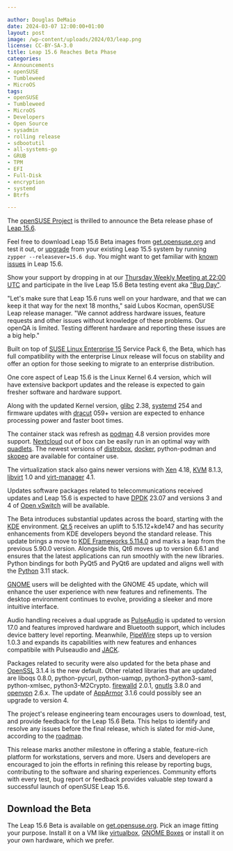 ```yaml
---

author: Douglas DeMaio
date: 2024-03-07 12:00:00+01:00
layout: post
image: /wp-content/uploads/2024/03/leap.png
license: CC-BY-SA-3.0
title: Leap 15.6 Reaches Beta Phase
categories:
- Announcements
- openSUSE
- Tumbleweed
- MicroOS
tags:
- openSUSE
- Tumbleweed
- MicroOS
- Developers
- Open Source
- sysadmin
- rolling release
- sdbootutil
- all-systems-go
- GRUB
- TPM
- EFI
- Full-Disk
- encryption
- systemd
- Btrfs

---
```


The [openSUSE Project](https://www.opensuse.org/) is thrilled to announce the Beta release phase of [Leap 15.6](https://get.opensuse.org/leap/15.6/). 

Feel free to download Leap 15.6 Beta images from [get.opensuse.org](https://get.opensuse.org/leap/15.6/) and test it out, or [upgrade](https://en.opensuse.org/SDB:System_upgrade) from your existing Leap 15.5 system by running `zypper --releasever=15.6 dup`. You might want to get familiar with [known issues](https://en.opensuse.org/openSUSE:Known_bugs_15.6) in Leap 15.6.

Show your support by dropping in at our [Thursday Weekly Meeting at 22:00 UTC](https://calendar.opensuse.org/teams/marketing/events/thursday_weekly_meeting) and participate in the live Leap 15.6 Beta testing event aka ["Bug Day"](https://en.opensuse.org/openSUSE:Bug_Day#March_7th%3A_Leap_15.6_Beta).

"Let's make sure that Leap 15.6 runs well on your hardware, and that we can keep it that way for the next 18 months," said Lubos Kocman, openSUSE Leap release manager. "We cannot address hardware issues, feature requests and other issues without knowledge of these problems. Our openQA is limited. Testing different hardware and reporting these issues are a big help."

Built on top of [SUSE Linux Enterprise 15](https://www.suse.com/c/suse-linux-enterprise-15-is-generally-available/) Service Pack 6, the Beta, which has full compatibility with the enterprise Linux release will focus on stability and offer an option for those seeking to migrate to an enterprise distribution.

One core aspect of Leap 15.6 is the Linux Kernel 6.4 version, which will have extensive backport updates and the release is expected to gain fresher software and hardware support.

Along with the updated Kernel version, [glibc](https://www.gnu.org/software/libc/) 2.38, [systemd](https://freedesktop.org/wiki/Software/systemd/) 254 and firmware updates with [dracut](https://dracut.wiki.kernel.org/index.php/Main_Page) 059+ version are expected to enhance processing power and faster boot times.

The container stack was refresh as [podman](https://podman.io/) 4.8 version provides more support. [Nextcloud](https://nextcloud.com/) out of box can be easily run in an optimal way with [quadlets](https://github.com/containers/quadlet). The newest versions of [distrobox](https://github.com/89luca89/distrobox), [docker](https://www.docker.com/), python-podman and [skopeo](https://github.com/containers/skopeo) are available for container use. 

The virtualization stack also gains newer versions with [Xen](https://xenproject.org/) 4.18, [KVM](https://www.linux-kvm.org/page/Main_Page) 8.1.3, [libvirt](https://libvirt.org)  1.0 and [virt-manager](https://virt-manager.org/download/) 4.1.

Updates software packages related to telecommunications received updates and Leap 15.6 is expected to have [DPDK](https://git.dpdk.org/) 23.07 and versions 3 and 4 of [Open vSwitch](https://www.openvswitch.org/) will be available.

The Beta introduces substantial updates across the board, starting with the [KDE](https://kde.org) environment. [Qt 5](https://www.qt.io/product/qt5) receives an uplift to 5.15.12+kde147 and has security enhancements from KDE developers beyond the standard release. This update brings a move to [KDE Frameworks 5.114.0](https://kde.org/announcements/frameworks/5/5.114.0/) and marks a leap from the previous 5.90.0 version. Alongside this, Qt6 moves up to version 6.6.1 and ensures that the latest applications can run smoothly with the new libraries. Python bindings for both PyQt5 and PyQt6 are updated and aligns well with the [Python](https://www.python.org/) 3.11 stack.

[GNOME](https://www.gnome.org/) users will be delighted with the GNOME 45 update, which will enhance the user experience with new features and refinements. The desktop environment continues to evolve, providing a sleeker and more intuitive interface.

Audio handling receives a dual upgrade as [PulseAudio](https://www.freedesktop.org/wiki/Software/PulseAudio/) is updated to version 17.0 and features improved hardware and Bluetooth support, which includes device battery level reporting. Meanwhile, [PipeWire](https://pipewire.org/) steps up to version 1.0.3 and expands its capabilities with new features and enhances compatibile with Pulseaudio and [JACK](https://jackaudio.org/).

Packages related to security were also updated for the beta phase and [OpenSSL](https://www.openssl.org/) 3.1.4 is the new default. Other related libraries that are updated are liboqs 0.8.0, python-pycurl, python-uamqp, python3-python3-saml, python-xmlsec, python3-M2Crypto. [firewalld](https://firewalld.org/) 2.0.1, [gnutls](https://www.gnutls.org/) 3.8.0 and [openvpn](https://openvpn.net/) 2.6.x. The update of [AppArmor](https://apparmor.net/) 3.1.6 could possibly see an upgrade to version 4. 

The project's release engineering team encourages users to download, test, and provide feedback for the Leap 15.6 Beta. This helps to identify and resolve any issues before the final release, which is slated for mid-June, according to the [roadmap](https://en.opensuse.org/openSUSE:Roadmap).

 This release marks another milestone in offering a stable, feature-rich platform for workstations, servers and more. Users and developers are encouraged to join the efforts in refining this release by reporting bugs, contributing to the software and sharing experiences. Community efforts with every test, bug report or feedback provides valuable step toward a successful launch of openSUSE Leap 15.6.

## Download the Beta

The Leap 15.6 Beta is available on [get.opensuse.org](https://get.opensuse.org/testing). Pick an image fitting your purpose. Install it on a VM like [virtualbox](https://www.virtualbox.org), [GNOME Boxes](https://wiki.gnome.org/Apps/Boxes) or install it on your own hardware, which we prefer.

<meta name="openSUSE, Tumbleweed, Developers, sysadmin, user, Open Source, rolling release, tpm, full-disk, encryption, MicroOS, grub, qemu, btrfs" content="HTML,CSS,XML,JavaScript">


